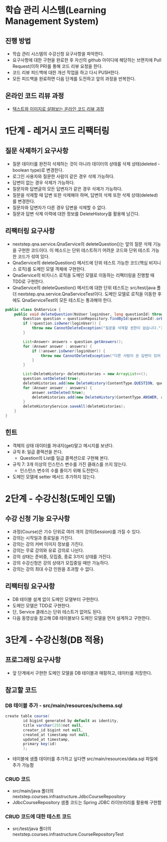 # 학습 관리 시스템(Learning Management System)

## 진행 방법

* 학습 관리 시스템의 수강신청 요구사항을 파악한다.
* 요구사항에 대한 구현을 완료한 후 자신의 github 아이디에 해당하는 브랜치에 Pull Request(이하 PR)를 통해 코드 리뷰 요청을 한다.
* 코드 리뷰 피드백에 대한 개선 작업을 하고 다시 PUSH한다.
* 모든 피드백을 완료하면 다음 단계를 도전하고 앞의 과정을 반복한다.

## 온라인 코드 리뷰 과정

* [텍스트와 이미지로 살펴보는 온라인 코드 리뷰 과정](https://github.com/next-step/nextstep-docs/tree/master/codereview)

# 1단계 - 레거시 코드 리팩터링

## 질문 삭제하기 요구사항

- 질문 데이터를 완전히 삭제하는 것이 아니라 데이터의 상태를 삭제 상태(deleted - boolean type)로 변경한다.
- 로그인 사용자와 질문한 사람이 같은 경우 삭제 가능하다.
- 답변이 없는 경우 삭제가 가능하다.
- 질문자와 답변글의 모든 답변자가 같은 경우 삭제가 가능하다.
- 질문을 삭제할 때 답변 또한 삭제해야 하며, 답변의 삭제 또한 삭제 상태(deleted)를 변경한다.
- 질문자와 답변자가 다른 경우 답변을 삭제할 수 없다.
- 질문과 답변 삭제 이력에 대한 정보를 DeleteHistory를 활용해 남긴다.

## 리팩터링 요구사항

- nextstep.qna.service.QnaService의 deleteQuestion()는 앞의 질문 삭제 기능을 구현한 코드이다. 이 메소드는 단위 테스트하기 어려운 코드와 단위 테스트 가능한 코드가 섞여
  있다.
- QnaService의 deleteQuestion() 메서드에 단위 테스트 가능한 코드(핵심 비지니스 로직)를 도메인 모델 객체에 구현한다.
- QnaService의 비지니스 로직을 도메인 모델로 이동하는 리팩터링을 진행할 때 TDD로 구현한다.
- QnaService의 deleteQuestion() 메서드에 대한 단위 테스트는 src/test/java 폴더 nextstep.qna.service.QnaServiceTest이다. 도메인 모델로 로직을 이동한
  후에도 QnaServiceTest의 모든 테스트는 통과해야 한다.

```java
public class QnAService {
    public void deleteQuestion(NsUser loginUser, long questionId) throws CannotDeleteException {
        Question question = questionRepository.findById(questionId).orElseThrow(NotFoundException::new);
        if (!question.isOwner(loginUser)) {
            throw new CannotDeleteException("질문을 삭제할 권한이 없습니다.");
        }

        List<Answer> answers = question.getAnswers();
        for (Answer answer : answers) {
            if (!answer.isOwner(loginUser)) {
                throw new CannotDeleteException("다른 사람이 쓴 답변이 있어 삭제할 수 없습니다.");
            }
        }

        List<DeleteHistory> deleteHistories = new ArrayList<>();
        question.setDeleted(true);
        deleteHistories.add(new DeleteHistory(ContentType.QUESTION, questionId, question.getWriter(), LocalDateTime.now()));
        for (Answer answer : answers) {
            answer.setDeleted(true);
            deleteHistories.add(new DeleteHistory(ContentType.ANSWER, answer.getId(), answer.getWriter(), LocalDateTime.now()));
        }
        deleteHistoryService.saveAll(deleteHistories);
    }
}
```

## 힌트

- 객체의 상태 데이터를 꺼내지(get)말고 메시지를 보낸다.
- 규칙 8: 일급 콜렉션을 쓴다.
  - Question의 List를 일급 콜렉션으로 구현해 본다.
- 규칙 7: 3개 이상의 인스턴스 변수를 가진 클래스를 쓰지 않는다.
  - 인스턴스 변수의 수를 줄이기 위해 도전한다.
- 도메인 모델에 setter 메서드 추가하지 않는다.

# 2단계 - 수강신청(도메인 모델)

## 수강 신청 기능 요구사항

- 과정(Course)은 기수 단위로 여러 개의 강의(Session)를 가질 수 있다.
- 강의는 시작일과 종료일을 가진다.
- 강의는 강의 커버 이미지 정보를 가진다.
- 강의는 무료 강의와 유료 강의로 나뉜다.
- 강의 상태는 준비중, 모집중, 종료 3가지 상태를 가진다.
- 강의 수강신청은 강의 상태가 모집중일 때만 가능하다.
- 강의는 강의 최대 수강 인원을 초과할 수 없다.

## 리팩터링 요구사항

- DB 테이블 설계 없이 도메인 모델부터 구현한다.
- 도메인 모델은 TDD로 구현한다.
- 단, Service 클래스는 단위 테스트가 없어도 된다.
- 다음 동영상을 참고해 DB 테이블보다 도메인 모델을 먼저 설계하고 구현한다.

# 3단계 - 수강신청(DB 적용)

## 프로그래밍 요구사항

- 앞 단계에서 구현한 도메인 모델을 DB 테이블과 매핑하고, 데이터를 저장한다.

## 참고할 코드

### DB 테이블 추가 - src/main/resources/schema.sql

```java
create table course(
        id bigint generated by default as identity,
        title varchar(255)not null,
        creator_id bigint not null,
        created_at timestamp not null,
        updated_at timestamp,
        primary key(id)
        );
```

- 테이블에 샘플 데이터를 추가하고 싶다면 src/main/resources/data.sql 파일에 추가 가능함

### CRUD 코드

- src/main/java 폴더의 nextstep.courses.infrastructure.JdbcCourseRepository
- JdbcCourseRepository 샘플 코드는 Spring JDBC 라이브러리를 활용해 구현함

### CRUD 코드에 대한 테스트 코드

- src/test/java 폴더의 nextstep.courses.infrastructure.CourseRepositoryTest